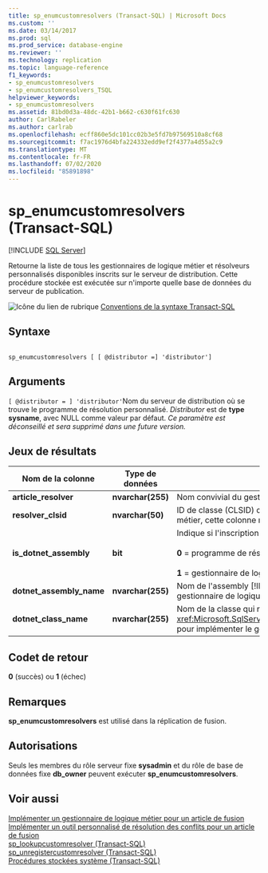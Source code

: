 ```yaml
---
title: sp_enumcustomresolvers (Transact-SQL) | Microsoft Docs
ms.custom: ''
ms.date: 03/14/2017
ms.prod: sql
ms.prod_service: database-engine
ms.reviewer: ''
ms.technology: replication
ms.topic: language-reference
f1_keywords:
- sp_enumcustomresolvers
- sp_enumcustomresolvers_TSQL
helpviewer_keywords:
- sp_enumcustomresolvers
ms.assetid: 81bd0d3a-48dc-42b1-b662-c630f61fc630
author: CarlRabeler
ms.author: carlrab
ms.openlocfilehash: ecff860e5dc101cc02b3e5fd7b97569510a8cf68
ms.sourcegitcommit: f7ac1976d4bfa224332edd9ef2f4377a4d55a2c9
ms.translationtype: MT
ms.contentlocale: fr-FR
ms.lasthandoff: 07/02/2020
ms.locfileid: "85891898"
---
```

# <a name="sp_enumcustomresolvers-transact-sql"></a>sp_enumcustomresolvers (Transact-SQL)
[!INCLUDE [SQL Server](../../includes/applies-to-version/sqlserver.md)]

  Retourne la liste de tous les gestionnaires de logique métier et résolveurs personnalisés disponibles inscrits sur le serveur de distribution. Cette procédure stockée est exécutée sur n'importe quelle base de données du serveur de publication.  
  
 ![Icône du lien de rubrique](../../database-engine/configure-windows/media/topic-link.gif "Icône du lien de rubrique") [Conventions de la syntaxe Transact-SQL](../../t-sql/language-elements/transact-sql-syntax-conventions-transact-sql.md)  
  
## <a name="syntax"></a>Syntaxe  
  
```  
  
sp_enumcustomresolvers [ [ @distributor =] 'distributor']  
```  
  
## <a name="arguments"></a>Arguments  
`[ @distributor = ] 'distributor'`Nom du serveur de distribution où se trouve le programme de résolution personnalisé. *Distributor* est de **type sysname**, avec NULL comme valeur par défaut. *Ce paramètre est déconseillé et sera supprimé dans une future version.*  
  
## <a name="result-sets"></a>Jeux de résultats  
  
|Nom de la colonne|Type de données|Description|  
|-----------------|---------------|-----------------|  
|**article_resolver**|**nvarchar(255)**|Nom convivial du gestionnaire de logique métier ou du résolveur de conflit.|  
|**resolver_clsid**|**nvarchar(50)**|ID de classe (CLSID) du résolveur COM. Dans le cas d'un gestionnaire de logique métier, cette colonne retourne zéro comme valeur CLSID.|  
|**is_dotnet_assembly**|**bit**|Indique si l'inscription concerne un gestionnaire de logique métier.<br /><br /> **0** = programme de résolution des conflits basé sur com<br /><br /> **1** = gestionnaire de logique métier|  
|**dotnet_assembly_name**|**nvarchar(255)**|Nom de l'assembly [!INCLUDE[msCoName](../../includes/msconame-md.md)] .NET Framework qui implémente le gestionnaire de logique métier.|  
|**dotnet_class_name**|**nvarchar(255)**|Nom de la classe qui remplace <xref:Microsoft.SqlServer.Replication.BusinessLogicSupport.BusinessLogicModule> pour implémenter le gestionnaire de logique métier.|  
  
## <a name="return-code-values"></a>Codet de retour  
 **0** (succès) ou **1** (échec)  
  
## <a name="remarks"></a>Remarques  
 **sp_enumcustomresolvers** est utilisé dans la réplication de fusion.  
  
## <a name="permissions"></a>Autorisations  
 Seuls les membres du rôle serveur fixe **sysadmin** et du rôle de base de données fixe **db_owner** peuvent exécuter **sp_enumcustomresolvers**.  
  
## <a name="see-also"></a>Voir aussi  
 [Implémenter un gestionnaire de logique métier pour un article de fusion](../../relational-databases/replication/implement-a-business-logic-handler-for-a-merge-article.md)   
 [Implémenter un outil personnalisé de résolution des conflits pour un article de fusion](../../relational-databases/replication/implement-a-custom-conflict-resolver-for-a-merge-article.md)   
 [sp_lookupcustomresolver &#40;Transact-SQL&#41;](../../relational-databases/system-stored-procedures/sp-lookupcustomresolver-transact-sql.md)   
 [sp_unregistercustomresolver &#40;Transact-SQL&#41;](../../relational-databases/system-stored-procedures/sp-unregistercustomresolver-transact-sql.md)   
 [Procédures stockées système &#40;Transact-SQL&#41;](../../relational-databases/system-stored-procedures/system-stored-procedures-transact-sql.md)  
  
  
